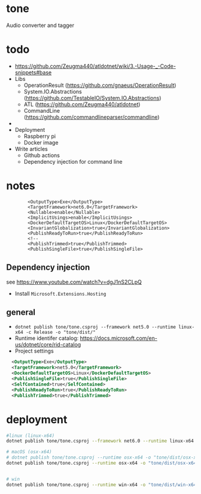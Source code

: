 # tone
Audio converter and  tagger

# todo
- https://github.com/Zeugma440/atldotnet/wiki/3.-Usage-_-Code-snippets#base
- Libs
  - OperationResult (https://github.com/gnaeus/OperationResult)
  - System.IO.Abstractions (https://github.com/TestableIO/System.IO.Abstractions)
  - ATL (https://github.com/Zeugma440/atldotnet)
  - CommandLine (https://github.com/commandlineparser/commandline)
- 
- Deployment
  - Raspberry pi
  - Docker image
- Write articles
  - Github actions
  - Dependency injection for command line
# notes
```
        <OutputType>Exe</OutputType>
        <TargetFramework>net6.0</TargetFramework>
        <Nullable>enable</Nullable>
        <ImplicitUsings>enable</ImplicitUsings>
        <DockerDefaultTargetOS>Linux</DockerDefaultTargetOS>
        <InvariantGlobalization>true</InvariantGlobalization>
        <PublishReadyToRun>true</PublishReadyToRun>
        <!--
        <PublishTrimmed>true</PublishTrimmed>
        <PublishSingleFile>true</PublishSingleFile>
```

## Dependency injection
see https://www.youtube.com/watch?v=dgJ1nS2CLpQ
- Install `Microsoft.Extensions.Hosting`


## general
- `dotnet publish tone/tone.csproj --framework net5.0 --runtime linux-x64 -c Release -o "tone/dist/"`
- Runtime identifer catalog: https://docs.microsoft.com/en-us/dotnet/core/rid-catalog
- Project settings

```xml
  <OutputType>Exe</OutputType>
  <TargetFramework>net5.0</TargetFramework>
  <DockerDefaultTargetOS>Linux</DockerDefaultTargetOS>
  <PublishSingleFile>true</PublishSingleFile>
  <SelfContained>true</SelfContained>
  <PublishReadyToRun>true</PublishReadyToRun>
  <PublishTrimmed>true</PublishTrimmed>
```




# deployment
```bash
#linux (linux-x64)
dotnet publish tone/tone.csproj --framework net6.0 --runtime linux-x64 -o "tone/dist/linux-x64/" -p:PublishSingleFile=true --self-contained true -p:PublishReadyToRun=true -p:PublishReadyToRunShowWarnings=true -p:PublishTrimmed=true -c Release

# macOS (osx-x64)
# dotnet publish tone/tone.csproj --runtime osx-x64 -o "tone/dist/osx-x64/" -p:PublishSingleFile=true --self-contained true -p:PublishReadyToRun=true -p:PublishTrimmed=true --framework net5.0 -c Release
dotnet publish tone/tone.csproj --runtime osx-x64 -o "tone/dist/osx-x64/" -p:PublishSingleFile=true --self-contained true -p:PublishTrimmed=true --framework net5.0 -c Release


# win
dotnet publish tone/tone.csproj --runtime win-x64 -o "tone/dist/win-x64/" -p:PublishSingleFile=true --self-contained true -p:PublishReadyToRun=true -p:PublishTrimmed=true --framework net5.0 -c Release

```